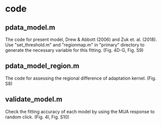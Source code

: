 # code

## pdata_model.m

The code for present model, Drew & Abbott (2006) and Zuk et. al. (2018).
Use "set_threshold.m" and "regionmap.m" in "primary" directory to generate the necessary variable for this fitting. 
(Fig. 4D-G, Fig. S9)


## pdata_model_region.m

The code for assessing the regional difference of adaptation kernel. (Fig. S8)


## validate_model.m

Check the fitting accuracy of each model by using the MUA response to random click. 
(Fig. 4I, Fig. S10)
